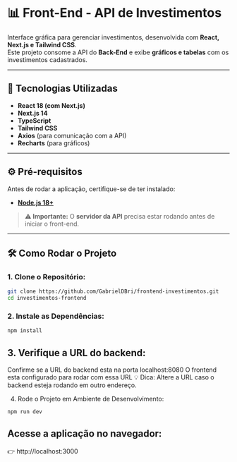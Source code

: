 # 📊 Front-End - API de Investimentos

Interface gráfica para gerenciar investimentos, desenvolvida com **React, Next.js e Tailwind CSS**.  
Este projeto consome a API do **Back-End** e exibe **gráficos e tabelas** com os investimentos cadastrados.

---

## 🚀 Tecnologias Utilizadas

- **React 18 (com Next.js)**
- **Next.js 14**
- **TypeScript**
- **Tailwind CSS**
- **Axios** (para comunicação com a API)
- **Recharts** (para gráficos)

---

## ⚙️ Pré-requisitos

Antes de rodar a aplicação, certifique-se de ter instalado:

- **[Node.js 18+](https://nodejs.org/)**

> **⚠️ Importante:** O **servidor da API** precisa estar rodando antes de iniciar o front-end.

---

## 🛠️ Como Rodar o Projeto

### 1. Clone o Repositório:
```sh
git clone https://github.com/GabrielDBri/frontend-investimentos.git
cd investimentos-frontend
```
### 2. Instale as Dependências:
```sh
npm install
```
## 3. Verifique a URL do backend:
Confirme se a URL do backend esta na porta localhost:8080
O frontend esta configurado para rodar com essa URL
💡 Dica: Altere a URL caso o backend esteja rodando em outro endereço.

4. Rode o Projeto em Ambiente de Desenvolvimento:
```sh
npm run dev
```

## Acesse a aplicação no navegador:
👉 http://localhost:3000

